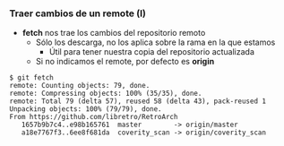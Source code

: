 ### Traer cambios de un remote (I)

* **fetch** nos trae los cambios del repositorio remoto
  * Sólo los descarga, no los aplica sobre la rama en la que estamos
    * Útil para tener nuestra copia del repositorio actualizada
  * Si no indicamos el remote, por defecto es **origin**
```shell
$ git fetch
remote: Counting objects: 79, done.
remote: Compressing objects: 100% (35/35), done.
remote: Total 79 (delta 57), reused 58 (delta 43), pack-reused 1
Unpacking objects: 100% (79/79), done.
From https://github.com/libretro/RetroArch
   1657b9b7c4..e98b165761  master        -> origin/master
   a18e7767f3..6ee8f681da  coverity_scan -> origin/coverity_scan
```
